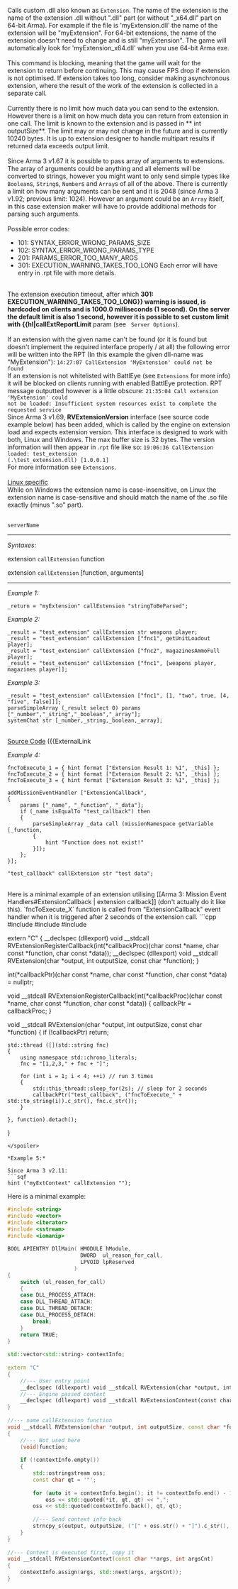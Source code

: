 Calls custom .dll also known as `Extension`. The name of the extension is the name of the extension .dll without ".dll" part (or without "_x64.dll" part on 64-bit Arma). For example if the file is 'myExtension.dll' the name of the extension will be "myExtension". For 64-bit extensions, the name of the extension doesn't need to change and is still "myExtension". The game will automatically look for 'myExtension_x64.dll' when you use 64-bit Arma exe.
<br><br>
This command is blocking, meaning that the game will wait for the extension to return before continuing. This may cause FPS drop if extension is not optimised. If extension takes too long, consider making asynchronous extension, where the result of the work of the extension is collected in a separate call.
<br><br>
Currently there is no limit how much data you can send to the extension. However there is a limit on how much data you can return from extension in one call. The limit is known to the extension and is passed in ** int outputSize**. The limit may or may not change in the future and is currently 10240 bytes. It is up to extension designer to handle multipart results if returned data exceeds output limit.
<br><br>
Since Arma 3 v1.67 it is possible to pass array of arguments to extensions. The array of arguments could be anything and all elements will be converted to strings, however you might want to only send simple types like `Boolean`s, `String`s, `Number`s and `Array`s of all of the above. There is currently a limit on how many arguments can be sent and it is 2048 (since Arma 3 v1.92; previous limit: 1024). However an argument could be an `Array` itself, in this case extension maker will have to provide additional methods for parsing such arguments.
<br><br>
Possible error codes:
* 101: SYNTAX_ERROR_WRONG_PARAMS_SIZE
* 102: SYNTAX_ERROR_WRONG_PARAMS_TYPE
* 201: PARAMS_ERROR_TOO_MANY_ARGS
* 301: EXECUTION_WARNING_TAKES_TOO_LONG
Each error will have entry in .rpt file with more details.<br><br>

The extension execution timeout, after which **301: EXECUTION_WARNING_TAKES_TOO_LONG}} warning is issued, is hardcoded on clients and is 1000.0 milliseconds (1 second). On the server the default limit is also 1 second, however it is possible to set custom limit with {{hl|callExtReportLimit** param (see ` Server Options`).
<br><br>
If an extension with the given name can't be found (or it is found but doesn't implement the required interface properly / at all) the following error will be written into the RPT (In this example the given dll-name was "MyExtension"):
<code>14:27:07 CallExtension 'MyExtension' could not be found</code>
<br>
If an extension is not whitelisted with BattlEye (see `Extensions` for more info) it will be blocked on clients running with enabled BattlEye protection. RPT message outputted however is a little obscure:
<code>21:35:04 Call extension 'MyExtension' could not be loaded: Insufficient system resources exist to complete the requested service</code>
<br>
Since Arma 3 v1.69, **RVExtensionVersion** interface (see source code example below) has been added, which is called by the engine on extension load and expects extension version. This interface is designed to work with both, Linux and Windows. The max buffer size is 32 bytes. The version information will then appear in .`rpt` file like so:
<code>19:06:36 CallExtension loaded: test_extension (.\test_extension.dll) [1.0.0.1]</code>
<br>
For more information see `Extensions`.
<br><br>
<u>Linux specific</u><br>
While on Windows the extension name is case-insensitive, on Linux the extension name is case-sensitive and should match the name of the .so file exactly (minus ".so" part).<br><br>

 `serverName`


---
*Syntaxes:*

extension `callExtension` function

extension `callExtension`  [function, arguments]

---
*Example 1:*

```sqf
_return = "myExtension" callExtension "stringToBeParsed";
```

*Example 2:*

```sqf
_result = "test_extension" callExtension str weapons player;
_result = "test_extension" callExtension ["fnc1", getUnitLoadout player];
_result = "test_extension" callExtension ["fnc2", magazinesAmmoFull player];
_result = "test_extension" callExtension ["fnc1", [weapons player, magazines player]];
```

*Example 3:*

```sqf
_result = "test_extension" callExtension ["fnc1", [1, "two", true, [4, "five", false]]];
parseSimpleArray (_result select 0) params ["_number","_string","_boolean","_array"];
systemChat str [_number,_string,_boolean,_array];
```
<br>
<u>Source Code</u> ({{ExternalLink

*Example 4:*

```sqf
fncToExecute_1 = { hint format ["Extension Result 1: %1", _this] };
fncToExecute_2 = { hint format ["Extension Result 2: %1", _this] };
fncToExecute_3 = { hint format ["Extension Result 3: %1", _this] };

addMissionEventHandler ["ExtensionCallback", 
{
	params ["_name", "_function", "_data"];
	if (_name isEqualTo "test_callback") then 
	{ 
		parseSimpleArray _data call (missionNamespace getVariable [_function, 
		{ 
			hint "Function does not exist!"
		}]);
	};
}];

"test_callback" callExtension str "test data";
```
<br>
Here is a minimal example of an extension utilising [[Arma 3: Mission Event Handlers#ExtensionCallback | extension callback]] (don't actually do it like this). `fncToExecute_X` function is called from "ExtensionCallback" event handler when it is triggered after 2 seconds of the extension call.
<spoiler>
```cpp
#include <thread>
#include <string>
#include <chrono>

extern "C"
{
	__declspec (dllexport) void __stdcall RVExtensionRegisterCallback(int(*callbackProc)(char const *name, char const *function, char const *data));
	__declspec (dllexport) void __stdcall RVExtension(char *output, int outputSize, const char *function);
}

int(*callbackPtr)(char const *name, char const *function, char const *data) = nullptr;

void __stdcall RVExtensionRegisterCallback(int(*callbackProc)(char const *name, char const *function, char const *data))
{
	callbackPtr = callbackProc;
}

void __stdcall RVExtension(char *output, int outputSize, const char *function)
{
	if (!callbackPtr)
		return;

	std::thread ([](std::string fnc)
	{		
		using namespace std::chrono_literals;
		fnc = "[1,2,3," + fnc + "]";

		for (int i = 1; i < 4; ++i) // run 3 times
		{
			std::this_thread::sleep_for(2s); // sleep for 2 seconds
			callbackPtr("test_callback", ("fncToExecute_" + std::to_string(i)).c_str(), fnc.c_str());
		}

	}, function).detach();
}
```
</spoiler>

*Example 5:*

Since Arma 3 v2.11: 
```sqf
hint ("myExtContext" callExtension "");
```
Here is a minimal example: <spoiler>
```cpp
#include <string>
#include <vector>
#include <iterator>
#include <sstream>
#include <iomanip>
 
BOOL APIENTRY DllMain( HMODULE hModule,
                       DWORD  ul_reason_for_call,
                       LPVOID lpReserved
                     )
{
    switch (ul_reason_for_call)
    {
    case DLL_PROCESS_ATTACH:
    case DLL_THREAD_ATTACH:
    case DLL_THREAD_DETACH:
    case DLL_PROCESS_DETACH:
        break;
    }
    return TRUE;
}
 
std::vector<std::string> contextInfo;
 
extern "C"
{
	//--- User entry point
	__declspec (dllexport) void __stdcall RVExtension(char *output, int outputSize, const char *function);
	//--- Engine passed context
	__declspec (dllexport) void __stdcall RVExtensionContext(const char **args, int argsCnt);
}
 
//--- name callExtension function
void __stdcall RVExtension(char *output, int outputSize, const char *function)
{
	//--- Not used here
	(void)function;
 
	if (!contextInfo.empty())
	{
		std::ostringstream oss;
		const char qt = '"';
 
		for (auto it = contextInfo.begin(); it != contextInfo.end() - 1; ++it)
			oss << std::quoted(*it, qt, qt) << ",";
		oss << std::quoted(contextInfo.back(), qt, qt);
 
		//--- Send context info back
		strncpy_s(output, outputSize, ("[" + oss.str() + "]").c_str(), _TRUNCATE);
	}
}
 
//--- Context is executed first, copy it
void __stdcall RVExtensionContext(const char **args, int argsCnt)
{
	contextInfo.assign(args, std::next(args, argsCnt));
}
```
</spoiler>